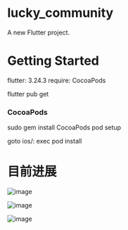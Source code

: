 # lucky_community

A new Flutter project.

# Getting Started

flutter: 3.24.3
require: CocoaPods

flutter pub get

### CocoaPods
sudo gem install CocoaPods
pod setup

goto ios/: exec pod install

# 目前进展
![image](https://github.com/user-attachments/assets/f1fa4103-478e-40a5-8424-85a6fbdfced4)

![image](https://github.com/user-attachments/assets/e506872e-5786-4092-86db-67865411d3e4)

![image](https://github.com/user-attachments/assets/7f862b0b-5271-4c85-8616-f4df985071bd)
